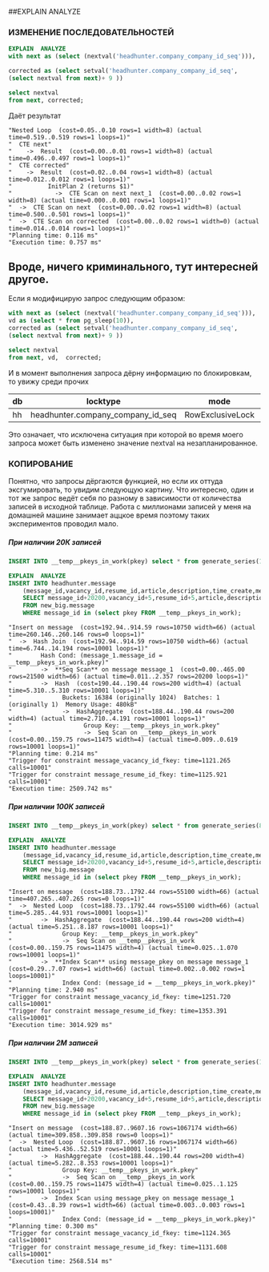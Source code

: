 ##EXPLAIN  ANALYZE

### ИЗМЕНЕНИЕ ПОСЛЕДОВАТЕЛЬНОСТЕЙ

```sql
EXPLAIN  ANALYZE  
with next as (select (nextval('headhunter.company_company_id_seq'))),

corrected as (select setval('headhunter.company_company_id_seq',
(select nextval from next)+ 9 ))

select nextval
from next, corrected;
```

Даёт результат

``` 
"Nested Loop  (cost=0.05..0.10 rows=1 width=8) (actual time=0.519..0.519 rows=1 loops=1)"
"  CTE next"
"    ->  Result  (cost=0.00..0.01 rows=1 width=8) (actual time=0.496..0.497 rows=1 loops=1)"
"  CTE corrected"
"    ->  Result  (cost=0.02..0.04 rows=1 width=8) (actual time=0.012..0.012 rows=1 loops=1)"
"          InitPlan 2 (returns $1)"
"            ->  CTE Scan on next next_1  (cost=0.00..0.02 rows=1 width=8) (actual time=0.000..0.001 rows=1 loops=1)"
"  ->  CTE Scan on next  (cost=0.00..0.02 rows=1 width=8) (actual time=0.500..0.501 rows=1 loops=1)"
"  ->  CTE Scan on corrected  (cost=0.00..0.02 rows=1 width=0) (actual time=0.014..0.014 rows=1 loops=1)"
"Planning time: 0.116 ms"
"Execution time: 0.757 ms"
```
Вроде, ничего криминального, тут интересней другое.
---
Если я модифицирую запрос следующим образом:

```sql
with next as (select (nextval('headhunter.company_company_id_seq'))),
vd as (select * from pg_sleep(10)),
corrected as (select setval('headhunter.company_company_id_seq',
(select nextval from next)+ 9 ))

select nextval
from next, vd,  corrected;
``` 

И в момент выполнения запроса дёрну информацию по блокировкам, то увижу среди прочих 

|db|locktype|mode|grandted|
|---|---|---|---|
|hh | headhunter.company_company_id_seq|RowExclusiveLock|t|

Это означает, что исключена ситуация при которой во время моего запроса может быть изменено значение nextval на незапланированное. 

### КОПИРОВАНИЕ

Понятно, что запросы дёргаются функцией, но если их оттуда эксгумировать, то увидим следующую картину. 
Что интересно, один и тот же запрос ведёт себя по разному в зависимости от количества записей в исходной таблице. 
Работа с миллионами записей у меня на домашней машине занимает аццкое время поэтому таких экспериментов проводил мало.

##### При наличии 20К записей

```sql
INSERT INTO __temp__pkeys_in_work(pkey) select * from generate_series(10000,20000);

EXPLAIN  ANALYZE  
INSERT INTO headhunter.message 
	(message_id,vacancy_id,resume_id,article,description,time_create,message_type,unread)
	SELECT message_id+20200,vacancy_id+5,resume_id+5,article,description,time_create,message_type,unread
	FROM new_big.message
	WHERE message_id in (select pkey FROM __temp__pkeys_in_work);
```


```
"Insert on message  (cost=192.94..914.59 rows=10750 width=66) (actual time=260.146..260.146 rows=0 loops=1)"
"  ->  Hash Join  (cost=192.94..914.59 rows=10750 width=66) (actual time=6.744..14.194 rows=10001 loops=1)"
"        Hash Cond: (message_1.message_id = __temp__pkeys_in_work.pkey)"
"        ->  **Seq Scan** on message message_1  (cost=0.00..465.00 rows=21500 width=66) (actual time=0.011..2.357 rows=20200 loops=1)"
"        ->  Hash  (cost=190.44..190.44 rows=200 width=4) (actual time=5.310..5.310 rows=10001 loops=1)"
"              Buckets: 16384 (originally 1024)  Batches: 1 (originally 1)  Memory Usage: 480kB"
"              ->  HashAggregate  (cost=188.44..190.44 rows=200 width=4) (actual time=2.710..4.191 rows=10001 loops=1)"
"                    Group Key: __temp__pkeys_in_work.pkey"
"                    ->  Seq Scan on __temp__pkeys_in_work  (cost=0.00..159.75 rows=11475 width=4) (actual time=0.009..0.619 rows=10001 loops=1)"
"Planning time: 0.214 ms"
"Trigger for constraint message_vacancy_id_fkey: time=1121.265 calls=10001"
"Trigger for constraint message_resume_id_fkey: time=1125.921 calls=10001"
"Execution time: 2509.742 ms"
```

##### При наличии 100К записей

```sql
INSERT INTO __temp__pkeys_in_work(pkey) select * from generate_series(80000,90000);

EXPLAIN  ANALYZE  
INSERT INTO headhunter.message 
	(message_id,vacancy_id,resume_id,article,description,time_create,message_type,unread)
	SELECT message_id+20200,vacancy_id+5,resume_id+5,article,description,time_create,message_type,unread
	FROM new_big.message
	WHERE message_id in (select pkey FROM __temp__pkeys_in_work);
```

```
"Insert on message  (cost=188.73..1792.44 rows=55100 width=66) (actual time=407.265..407.265 rows=0 loops=1)"
"  ->  Nested Loop  (cost=188.73..1792.44 rows=55100 width=66) (actual time=5.285..44.931 rows=10001 loops=1)"
"        ->  HashAggregate  (cost=188.44..190.44 rows=200 width=4) (actual time=5.251..8.187 rows=10001 loops=1)"
"              Group Key: __temp__pkeys_in_work.pkey"
"              ->  Seq Scan on __temp__pkeys_in_work  (cost=0.00..159.75 rows=11475 width=4) (actual time=0.025..1.070 rows=10001 loops=1)"
"        ->  **Index Scan** using message_pkey on message message_1  (cost=0.29..7.07 rows=1 width=66) (actual time=0.002..0.002 rows=1 loops=10001)"
"              Index Cond: (message_id = __temp__pkeys_in_work.pkey)"
"Planning time: 2.940 ms"
"Trigger for constraint message_vacancy_id_fkey: time=1251.720 calls=10001"
"Trigger for constraint message_resume_id_fkey: time=1353.391 calls=10001"
"Execution time: 3014.929 ms"
```

##### При наличии 2М записей

```sql
INSERT INTO __temp__pkeys_in_work(pkey) select * from generate_series(1000000,1010000);

EXPLAIN  ANALYZE  
INSERT INTO headhunter.message 
	(message_id,vacancy_id,resume_id,article,description,time_create,message_type,unread)
	SELECT message_id+20200,vacancy_id+5,resume_id+5,article,description,time_create,message_type,unread
	FROM new_big.message
	WHERE message_id in (select pkey FROM __temp__pkeys_in_work);
```

```
"Insert on message  (cost=188.87..9607.16 rows=1067174 width=66) (actual time=309.858..309.858 rows=0 loops=1)"
"  ->  Nested Loop  (cost=188.87..9607.16 rows=1067174 width=66) (actual time=5.436..52.519 rows=10001 loops=1)"
"        ->  HashAggregate  (cost=188.44..190.44 rows=200 width=4) (actual time=5.282..8.353 rows=10001 loops=1)"
"              Group Key: __temp__pkeys_in_work.pkey"
"              ->  Seq Scan on __temp__pkeys_in_work  (cost=0.00..159.75 rows=11475 width=4) (actual time=0.025..1.125 rows=10001 loops=1)"
"        ->  Index Scan using message_pkey on message message_1  (cost=0.43..8.39 rows=1 width=66) (actual time=0.003..0.003 rows=1 loops=10001)"
"              Index Cond: (message_id = __temp__pkeys_in_work.pkey)"
"Planning time: 0.300 ms"
"Trigger for constraint message_vacancy_id_fkey: time=1124.365 calls=10001"
"Trigger for constraint message_resume_id_fkey: time=1131.608 calls=10001"
"Execution time: 2568.514 ms"
```